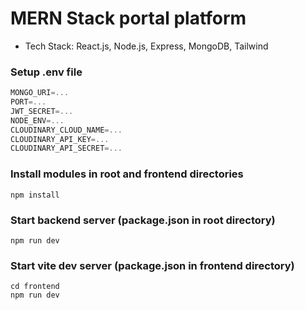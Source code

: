 # MERN Stack portal platform

-   Tech Stack: React.js, Node.js, Express, MongoDB, Tailwind

### Setup .env file

```js
MONGO_URI=...
PORT=...
JWT_SECRET=...
NODE_ENV=...
CLOUDINARY_CLOUD_NAME=...
CLOUDINARY_API_KEY=...
CLOUDINARY_API_SECRET=...
```

### Install modules in root and frontend directories

```shell
npm install
```

### Start backend server (package.json in root directory)

```shell
npm run dev
```

### Start vite dev server (package.json in frontend directory)

```shell
cd frontend
npm run dev
```
